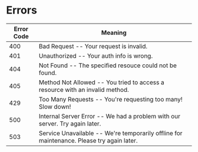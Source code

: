 # Errors


Error Code | Meaning
---------- | -------
400 | Bad Request -- Your request is invalid.
401 | Unauthorized -- Your auth info is wrong.
404 | Not Found -- The specified resouce could not be found.
405 | Method Not Allowed -- You tried to access a resource with an invalid method.
429 | Too Many Requests -- You're requesting too many! Slow down!
500 | Internal Server Error -- We had a problem with our server. Try again later.
503 | Service Unavailable -- We're temporarily offline for maintenance. Please try again later.
